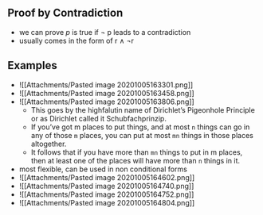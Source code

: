 ## Proof by Contradiction
- we can prove *p* is true if ¬ p leads to a contradiction
- usually comes in the form of r ∧ ¬r 

## Examples
- ![[Attachments/Pasted image 20201005163301.png]]
- ![[Attachments/Pasted image 20201005163458.png]] 
- ![[Attachments/Pasted image 20201005163806.png]]
	- This goes by the highfalutin name of Dirichlet’s Pigeonhole Principle or as Dirichlet called it Schubfachprinzip. 
	- If you’ve got  m  places to put things, and at most  `n`  things can go in any of those  `m`  places, you can put at most  `mn`  things in those places altogether. 
	- It follows that if you have more than  `mn`  things to put in  m  places, then at least one of the places will have more than  `n`  things in it.
- most flexible, can be used in non conditional forms
- ![[Attachments/Pasted image 20201005164602.png]]
- ![[Attachments/Pasted image 20201005164740.png]]
- ![[Attachments/Pasted image 20201005164752.png]]
- ![[Attachments/Pasted image 20201005164804.png]]